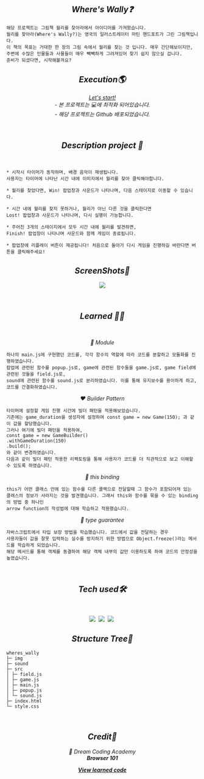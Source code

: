<h2 align="center"><em>Where's Wally❓</em></h2>

```
해당 프로젝트는 그림책 월리를 찾아라에서 아이디어를 가져왔습니다.
월리를 찾아라(Where's Wally?)는 영국의 일러스트레이터 마틴 핸드포트가 그린 그림책입니다.
이 책의 목표는 거대한 한 장의 그림 속에서 월리를 찾는 것 입니다. 매우 간단해보이지만,
주변에 수많은 인물들과 사물들이 매우 빽빽하게 그려져있어 찾기 쉽지 않으실 겁니다.
준비가 되셨다면, 시작해볼까요?
```

<h2 align="center"><em>Execution🌎</em></h2>
<p align="center"><em><a href="https://mjungpp.github.io/wheres_wally/"/>Let's start!</a></em>
<br/><em>
- 본 프로젝트는 💻에 최적화 되어있습니다.<br>
- 해당 프로젝트는 Github 배포되었습니다.</em></p>
<br/>
<h2 align="center"><em>Description project 📝</em></h2>
<br/>

```
* 시작시 타이머가 동작하며, 배경 음악이 재생됩니다.
사용자는 타이머에 나타난 시간 내에 이미지에서 월리를 찾아 클릭해야합니다.

* 월리를 찾았다면, Win! 팝업창과 사운드가 나타나며, 다음 스테이지로 이동할 수 있습니다.

* 시간 내에 월리를 찾지 못하거나, 월리가 아닌 다른 것을 클릭한다면
Lost! 팝업창과 사운드가 나타나며, 다시 실행이 가능합니다.

* 주어진 3개의 스테이지에서 모두 시간 내에 월리를 발견하면,
Finish! 팝업창이 나타나며 사운드와 함께 게임이 종료됩니다.

* 팝업창에 리플레이 버튼이 제공됩니다! 처음으로 돌아가 다시 게임을 진행하길 바란다면 버튼을 클릭해주세요!
```

<h2 align="center"><em>ScreenShots📸</em></h2>
<p align="center">
<img src="https://user-images.githubusercontent.com/64456391/126350046-c91d06ea-9719-4df9-9af4-eb1f925d6f12.jpg">
</p>
<br/>
<h2 align="center"><em>Learned 👩‍🎓</em></h2>
<br/>
<p align="center"><em>🧡 Module </em></p>

```
하나의 main.js에 구현했던 코드를, 각각 함수의 역할에 따라 코드를 분할하고 모듈화를 진행하였습니다.
팝업에 관련된 함수를 popup.js로, game에 관련된 함수들을 game.js로, game field에 관련된 것들을 field.js로,
sound에 관련된 함수를 sound.js로 분리하였습니다. 이를 통해 유지보수를 용이하게 하고, 코드를 간결화하였습니다.
```
<p align="center"><em>❤️ Builder Pattern</em></p>

```
타이머에 설정할 게임 진행 시간에 빌더 패턴을 적용해보았습니다.
기존에는 game_duration을 생성자에 설정하여 const game = new Game(150); 과 같이 값을 할당했습니다.
그러나 여기에 빌더 패턴을 적용하여,
const game = new GameBuilder()
.withGameDuration(150)
.build();
와 같이 변경하였습니다. 
다음과 같이 빌더 패턴 적용한 리팩토링을 통해 사용자가 코드를 더 직관적으로 보고 이해할 수 있도록 하였습니다.
```

<p align="center"><em>💛 this binding</em></p>

```
this가 어떤 클래스 안에 있는 함수를 다른 콜백으로 전달할때 그 함수가 포함되어져 있는
클래스의 정보가 사라지는 것을 발견했습니다. 그래서 this와 함수를 묶을 수 있는 binding의 방법 중 하나인
arrow function의 작성법에 대해 학습하고 적용했습니다.
```

<p align="center"><em>💚 type guarantee </em></p>

```
자바스크립트에서 타입 보장 방법을 학습했습니다. 코드에서 값을 전달하는 경우
사용자들이 값을 잘못 입력하는 실수를 방지하기 위한 방법으로 Object.freeze()라는 메서드를 학습하게 되었습니다.
해당 메서드를 통해 객체를 동결하여 해당 객체 내부의 값만 이용하도록 하여 코드의 안정성을 높였습니다.
```

 <br/>

<h2 align="center"><em>Tech used🛠</em></h2>
<br/>
<p align="center">
  <img src="http://img.shields.io/badge/-HTML5-E34F26?style=for-the-badge&logo=HTML5&logoColor=white"/></a>&nbsp
  <img src="http://img.shields.io/badge/-CSS3-1572B6?style=for-the-badge&logo=CSS3&logoColor=white"/></a>&nbsp
  <img src="https://img.shields.io/badge/-Javascript-F7DF1E?style=for-the-badge&logo=Javascript&logoColor=white"/></a>&nbsp<br/>
</p>

<h2 align="center"><em>Structure Tree🌳</em></h2>

```
wheres_wally
├─ img
├─ sound
├─ src
│ ├─ field.js
│ ├─ game.js
│ ├─ main.js
│ ├─ popup.js
│ └─ sound.js
├─ index.html
└─ style.css
```

<br/>
<h2 align="center"><em>Credit🙏</em></h2>
<p align="center"><em>💜 Dream Coding Academy<br><strong>Browser 101</strong></em></p>
<p align="center"><em><strong><a href="https://github.com/mjungpp/browser_101/">View learned code</strong></em></p>
